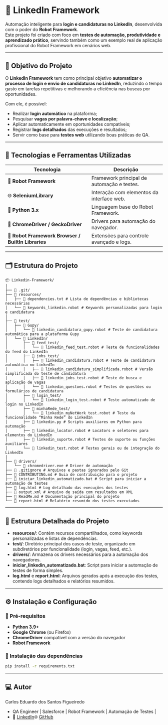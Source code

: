 # 🤖 LinkedIn Framework

Automação inteligente para **login e candidaturas no LinkedIn**, desenvolvida com o poder do **Robot Framework**.  
Este projeto foi criado com foco em **testes de automação, produtividade e aprendizado prático**, servindo também como um exemplo real de aplicação profissional do Robot Framework em cenários web.

---

## 🚀 Objetivo do Projeto

O **LinkedIn Framework** tem como principal objetivo **automatizar o processo de login e envio de candidaturas no LinkedIn**, reduzindo o tempo gasto em tarefas repetitivas e melhorando a eficiência nas buscas por oportunidades.

Com ele, é possível:
- Realizar **login automático** na plataforma;
- Pesquisar **vagas por palavra-chave e localização**;
- Aplicar automaticamente em oportunidades compatíveis;
- Registrar **logs detalhados** das execuções e resultados;
- Servir como base para **testes web** utilizando boas práticas de QA.

---

## 🧠 Tecnologias e Ferramentas Utilizadas

| Tecnologia | Descrição |
|-------------|------------|
| 🐍 **Robot Framework** | Framework principal de automação e testes. |
| 🌐 **SeleniumLibrary** | Interação com elementos da interface web. |
| 📄 **Python 3.x** | Linguagem base do Robot Framework. |
| 🧰 **ChromeDriver / GeckoDriver** | Drivers para automação do navegador. |
| 🧪 **Robot Framework Browser / BuiltIn Libraries** | Extensões para controle avançado e logs. |

---

## 🗂️ Estrutura do Projeto
```
📦 Linkedin-Framework/
|
├── 📂 .git/
├── 📂 resources/
│   ├── 📄 dependencies.txt # Lista de dependências e bibliotecas necessárias
│   └── 📄 keywords_linkedin.robot # Keywords personalizadas para login e candidatura
│
├── 📂 test/
│   ├── 📂 Gupy/
│   │   └── 📄 linkedin_candidatura_gupy.robot # Teste de candidatura automática para a plataforma Gupy
│   └── 📂 LinkedIn/
│       ├── 📂 feed_test/
│       │   └── 📄 linkedin_feed_test.robot # Teste de funcionalidades do feed do LinkedIn
│       ├── 📂 jobs_test/
│       │   ├── 📄 linkedin_candidatura.robot # Teste de candidatura automática no LinkedIn
│       │   ├── 📄 linkedin_candidatura_simplificada.robot # Versão simplificada do teste de candidatura
│       │   ├── 📄 linkedin_jobs_test.robot # Teste de busca e aplicação de vagas
│       │   └── 📄 linkedin_questoes.robot # Testes de questões ou formulários de candidatura
│       ├── 📂 login_test/
│       │   └── 📄 linkedin_login_test.robot # Teste automatizado de login no LinkedIn
│       ├── 📂 minhaRede_test/
│       │   └── 📄 linkedin_myNetWork_test.robot # Teste da funcionalidade “Minha Rede” do LinkedIn
│       ├── 📄 linkedin.py # Scripts auxiliares em Python para automação
│       ├── 📄 linkedin_locator.robot # Locators e seletores para elementos do LinkedIn
│       ├── 📄 linkedin_suporte.robot # Testes de suporte ou funções auxiliares
│       └── 📄 linkedin_test.robot # Testes gerais ou de integração do LinkedIn
|
├── 📂 drivers/
│   └── 📄 chromedriver.exe # Driver de automação
├── 📄 .gitignore # Arquivos e pastas ignorados pelo Git
├── 📄 CONTRIBUTING.md # Guia de contribuição para o projeto
├── 📄 iniciar_linkedin_automatizado.bat # Script para iniciar a automação de testes
├── 📄 log.html # Log detalhado das execuções dos testes
├── 📄 output.xml # Arquivo de saída com resultados em XML
├── 📄 ReadMe.md # Documentação principal do projeto
└── 📄 report.html # Relatório resumido dos testes executados
```
---
## 📁 Estrutura Detalhada do Projeto

- **resources/**: Contém recursos compartilhados, como keywords personalizadas e listas de dependências.
- **test/**: Diretório principal dos casos de teste, organizado em subdiretórios por funcionalidade (login, vagas, feed, etc.).
- **drivers/**: Armazena os drivers necessários para a automação dos navegadores.
- **iniciar_linkedin_automatizado.bat**: Script para iniciar a automação de testes de forma simples.
- **log.html** e **report.html**: Arquivos gerados após a execução dos testes, contendo logs detalhados e relatórios resumidos.
---

## ⚙️ Instalação e Configuração

### 🔹 Pré-requisitos

- **Python 3.9+**
- **Google Chrome** (ou Firefox)
- **ChromeDriver** compatível com a versão do navegador
- **Robot Framework**

### 🔹 Instalação das dependências

```bash
pip install -r requirements.txt
```
--- 
## 💻 Autor

Carlos Eduardo dos Santos Figueiredo
- QA Engineer | Salesforce | Robot Framework | Automação de Testes |
- 📧 [LinkedIn](https://www.linkedin.com/in/carlos-eduardo-dos-s-figueiredo/)🌐 [GitHub](https://github.com/carloseduardonit)
